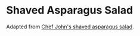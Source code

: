 # Shaved Asparagus Salad

Adapted from [Chef John's shaved asparagus salad](http://foodwishes.blogspot.com/2014/03/shaved-asparagus-salad-with-fried.html).